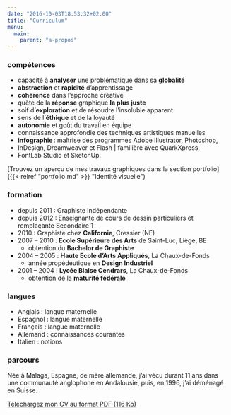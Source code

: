 ```yaml
---
date: "2016-10-03T18:53:32+02:00"
title: "Curriculum"
menu:
  main:
    parent: "a-propos"
---
```


### compétences

* capacité à **analyser** une problématique dans sa **globalité**
* **abstraction** et **rapidité** d’apprentissage
* **cohérence** dans l’approche créative
* quête de la **réponse** graphique **la plus juste**
* soif d’**exploration** et de résoudre l’insoluble apparent
* sens de l’**éthique** et de la loyauté
* **autonomie** et goût du travail en équipe
* connaissance approfondie des techniques artistiques manuelles
* **infographie** : maîtrise des programmes Adobe Illustrator, Photoshop,
* InDesign, Dreamweaver et Flash | familière avec QuarkXpress,
* FontLab Studio et SketchUp.

[Trouvez un aperçu de mes travaux graphiques dans la section portfolio]({{< relref "portfolio.md" >}} "Identité visuelle")

### formation

* depuis 2011  :   Graphiste indépendante
* depuis 2012  :   Enseignante de cours de dessin particuliers et remplaçante Secondaire 1
* 2010         :   Graphiste chez **Californie**, Cressier (NE)
* 2007 – 2010  :  **Ecole Supérieure des Arts** de Saint-Luc, Liège, BE
    * obtention du **Bachelor de Graphiste**
* 2004 – 2005  : **Haute Ecole d’Arts Appliqués**, La Chaux-de-Fonds
    * année propédeutique en **Design Industriel**
* 2001 – 2004  : **Lycée Blaise Cendrars**, La Chaux-de-Fonds
    * obtention de la **maturité fédérale**

### langues

* Anglais    :   langue maternelle
* Espagnol   :   langue maternelle
* Français   :   langue maternelle
* Allemand   :   connaissances courantes
* Italien    :   notions

### parcours

Née à Malaga, Espagne, de mère allemande, j’ai vécu durant 11 ans dans une communauté anglophone en Andalousie, puis, en 1996, j’ai déménagé en Suisse.

[Téléchargez mon CV au format PDF (116 Ko)](/files/CV_RebeccaMeier.pdf)
